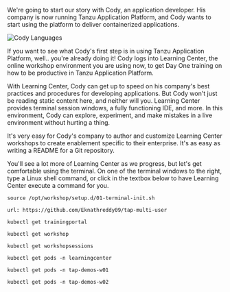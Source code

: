 We're going to start our story with Cody, an application developer. His company is now running Tanzu Application Platform, and Cody wants to start using the platform to deliver containerized applications.

![Cody Languages](images/cody.png)

If you want to see what Cody's first step is in using Tanzu Application Platform, well.. you're already doing it! Cody logs into Learning Center, the online workshop environment you are using now, to get Day One training on how to be productive in Tanzu Application Platform.

With Learning Center, Cody can get up to speed on his company's best practices and procedures for developing applications. But Cody won't just be reading static content here, and neither will you. Learning Center provides terminal session windows, a fully functioning IDE, and more. In this environment, Cody can explore, experiment, and make mistakes in a live environment without hurting a thing.

It's very easy for Cody's company to author and customize Learning Center workshops to create enablement specific to their enterprise. It's as easy as writing a README for a Git repository.

You'll see a lot more of Learning Center as we progress, but let's get comfortable using the terminal. On one of the terminal windows to the right, type a Linux shell command, or click in the textbox below to have Learning Center execute a command for you.

```execute
source /opt/workshop/setup.d/01-terminal-init.sh
``` 

```dashboard:open-url
url: https://github.com/Eknathreddy09/tap-multi-user
```

```execute
kubectl get trainingportal
``` 

```execute
kubectl get workshop
``` 

```execute
kubectl get workshopsessions
``` 

```execute
kubectl get pods -n learningcenter
```

```execute
kubectl get pods -n tap-demos-w01
```

```execute
kubectl get pods -n tap-demos-w02
```
